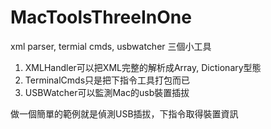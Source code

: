 # MacToolsThreeInOne
xml parser, termial cmds, usbwatcher
三個小工具
1. XMLHandler可以把XML完整的解析成Array, Dictionary型態
2. TerminalCmds只是把下指令工具打包而已
3. USBWatcher可以監測Mac的usb裝置插拔

做一個簡單的範例就是偵測USB插拔，下指令取得裝置資訊
